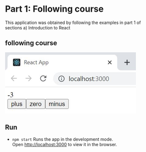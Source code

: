 # Part 1: Following course

This application was obtained by following the examples in part 1 of sections a) Introduction to React

## following course

![](courseexample_a.JPG)

## Run 
- `npm start`
Runs the app in the development mode.<br />
Open [http://localhost:3000](http://localhost:3000) to view it in the browser.